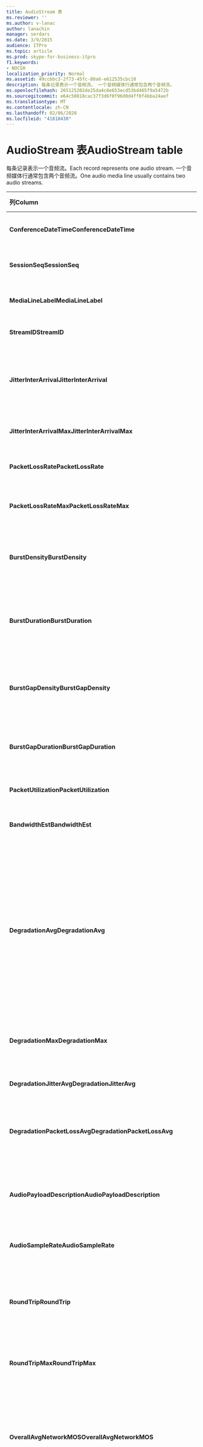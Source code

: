```yaml
---
title: AudioStream 表
ms.reviewer: ''
ms.author: v-lanac
author: lanachin
manager: serdars
ms.date: 3/9/2015
audience: ITPro
ms.topic: article
ms.prod: skype-for-business-itpro
f1.keywords:
- NOCSH
localization_priority: Normal
ms.assetid: 49ccbbc3-2f73-45fc-80a6-e612535cbc10
description: 每条记录表示一个音频流。 一个音频媒体行通常包含两个音频流。
ms.openlocfilehash: 265125202de25da4c6e653ecd53bd465f9a5472b
ms.sourcegitcommit: e64c50818cac37f3d6f0f96d0d4ff0f4bba24aef
ms.translationtype: MT
ms.contentlocale: zh-CN
ms.lasthandoff: 02/06/2020
ms.locfileid: "41810430"
---
```

# <a name="audiostream-table"></a><span data-ttu-id="bacbc-104">AudioStream 表</span><span class="sxs-lookup"><span data-stu-id="bacbc-104">AudioStream table</span></span>
 
<span data-ttu-id="bacbc-105">每条记录表示一个音频流。</span><span class="sxs-lookup"><span data-stu-id="bacbc-105">Each record represents one audio stream.</span></span> <span data-ttu-id="bacbc-106">一个音频媒体行通常包含两个音频流。</span><span class="sxs-lookup"><span data-stu-id="bacbc-106">One audio media line usually contains two audio streams.</span></span>
  
|<span data-ttu-id="bacbc-107">列</span><span class="sxs-lookup"><span data-stu-id="bacbc-107">Column</span></span>|<span data-ttu-id="bacbc-108">数据类型</span><span class="sxs-lookup"><span data-stu-id="bacbc-108">Data Type</span></span>|<span data-ttu-id="bacbc-109">键/索引</span><span class="sxs-lookup"><span data-stu-id="bacbc-109">Key/Index</span></span>|<span data-ttu-id="bacbc-110">详细信息</span><span class="sxs-lookup"><span data-stu-id="bacbc-110">Details</span></span>|
|:-----|:-----|:-----|:-----|
|<span data-ttu-id="bacbc-111">**ConferenceDateTime**</span><span class="sxs-lookup"><span data-stu-id="bacbc-111">**ConferenceDateTime**</span></span> <br/> |<span data-ttu-id="bacbc-112">datetime</span><span class="sxs-lookup"><span data-stu-id="bacbc-112">datetime</span></span>  <br/> |<span data-ttu-id="bacbc-113">Primary</span><span class="sxs-lookup"><span data-stu-id="bacbc-113">Primary</span></span>  <br/> |<span data-ttu-id="bacbc-114">从[MediaLine 表](medialine-0.md)中引用。</span><span class="sxs-lookup"><span data-stu-id="bacbc-114">Referenced from the [MediaLine table](medialine-0.md).</span></span>  <br/> |
|<span data-ttu-id="bacbc-115">**SessionSeq**</span><span class="sxs-lookup"><span data-stu-id="bacbc-115">**SessionSeq**</span></span> <br/> |<span data-ttu-id="bacbc-116">int</span><span class="sxs-lookup"><span data-stu-id="bacbc-116">int</span></span>  <br/> |<span data-ttu-id="bacbc-117">Primary</span><span class="sxs-lookup"><span data-stu-id="bacbc-117">Primary</span></span>  <br/> |<span data-ttu-id="bacbc-118">从[MediaLine 表](medialine-0.md)中引用。</span><span class="sxs-lookup"><span data-stu-id="bacbc-118">Referenced from the [MediaLine table](medialine-0.md).</span></span>  <br/> |
|<span data-ttu-id="bacbc-119">**MediaLineLabel**</span><span class="sxs-lookup"><span data-stu-id="bacbc-119">**MediaLineLabel**</span></span> <br/> |<span data-ttu-id="bacbc-120">tinyint</span><span class="sxs-lookup"><span data-stu-id="bacbc-120">tinyint</span></span>  <br/> |<span data-ttu-id="bacbc-121">Primary</span><span class="sxs-lookup"><span data-stu-id="bacbc-121">Primary</span></span>  <br/> |<span data-ttu-id="bacbc-122">从[MediaLine 表](medialine-0.md)中引用。</span><span class="sxs-lookup"><span data-stu-id="bacbc-122">Referenced from the [MediaLine table](medialine-0.md).</span></span>  <br/> |
|<span data-ttu-id="bacbc-123">**StreamID**</span><span class="sxs-lookup"><span data-stu-id="bacbc-123">**StreamID**</span></span> <br/> |<span data-ttu-id="bacbc-124">int</span><span class="sxs-lookup"><span data-stu-id="bacbc-124">int</span></span>  <br/> |<span data-ttu-id="bacbc-125">Primary</span><span class="sxs-lookup"><span data-stu-id="bacbc-125">Primary</span></span>  <br/> |<span data-ttu-id="bacbc-126">媒体行内的唯一 ID。</span><span class="sxs-lookup"><span data-stu-id="bacbc-126">Unique ID within a media line.</span></span>  <br/> |
|<span data-ttu-id="bacbc-127">**JitterInterArrival**</span><span class="sxs-lookup"><span data-stu-id="bacbc-127">**JitterInterArrival**</span></span> <br/> |<span data-ttu-id="bacbc-128">int</span><span class="sxs-lookup"><span data-stu-id="bacbc-128">int</span></span>  <br/> | <br/> |<span data-ttu-id="bacbc-129">实时控制协议（RTCP）统计信息的平均网络抖动。</span><span class="sxs-lookup"><span data-stu-id="bacbc-129">Average network jitter from Real Time Control Protocol (RTCP) statistics.</span></span>  <br/> |
|<span data-ttu-id="bacbc-130">**JitterInterArrivalMax**</span><span class="sxs-lookup"><span data-stu-id="bacbc-130">**JitterInterArrivalMax**</span></span> <br/> |<span data-ttu-id="bacbc-131">int</span><span class="sxs-lookup"><span data-stu-id="bacbc-131">int</span></span>  <br/> | <br/> |<span data-ttu-id="bacbc-132">通话期间网络抖动的最大值。</span><span class="sxs-lookup"><span data-stu-id="bacbc-132">Maximum network jitter during the call.</span></span>  <br/> |
|<span data-ttu-id="bacbc-133">**PacketLossRate**</span><span class="sxs-lookup"><span data-stu-id="bacbc-133">**PacketLossRate**</span></span> <br/> |<span data-ttu-id="bacbc-134">十进制（5，4）</span><span class="sxs-lookup"><span data-stu-id="bacbc-134">decimal(5,4)</span></span>  <br/> | <br/> |<span data-ttu-id="bacbc-135">通话期间平均数据包丢失速率。</span><span class="sxs-lookup"><span data-stu-id="bacbc-135">Average packet loss rate during the call.</span></span>  <br/> |
|<span data-ttu-id="bacbc-136">**PacketLossRateMax**</span><span class="sxs-lookup"><span data-stu-id="bacbc-136">**PacketLossRateMax**</span></span> <br/> |<span data-ttu-id="bacbc-137">十进制（5，4）</span><span class="sxs-lookup"><span data-stu-id="bacbc-137">decimal(5,4)</span></span>  <br/> | <br/> |<span data-ttu-id="bacbc-138">通话过程中观察到的最大数据包丢失。</span><span class="sxs-lookup"><span data-stu-id="bacbc-138">Maximum packet loss observed during the call.</span></span>  <br/> |
|<span data-ttu-id="bacbc-139">**BurstDensity**</span><span class="sxs-lookup"><span data-stu-id="bacbc-139">**BurstDensity**</span></span> <br/> |<span data-ttu-id="bacbc-140">十进制（9，4）</span><span class="sxs-lookup"><span data-stu-id="bacbc-140">decimal(9,4)</span></span>  <br/> | <br/> |<span data-ttu-id="bacbc-141">通话期间出现猝发损失期间的数据包丢失的平均密度。</span><span class="sxs-lookup"><span data-stu-id="bacbc-141">Average density of packet Loss during bursts of losses during the call.</span></span>  <br/> |
|<span data-ttu-id="bacbc-142">**BurstDuration**</span><span class="sxs-lookup"><span data-stu-id="bacbc-142">**BurstDuration**</span></span> <br/> |<span data-ttu-id="bacbc-143">int</span><span class="sxs-lookup"><span data-stu-id="bacbc-143">int</span></span>  <br/> | <br/> |<span data-ttu-id="bacbc-144">通话期间出现猝发损失期间的数据包丢失的平均持续时间。</span><span class="sxs-lookup"><span data-stu-id="bacbc-144">Average duration of packet loss during bursts of losses during the call.</span></span>  <br/> |
|<span data-ttu-id="bacbc-145">**BurstGapDensity**</span><span class="sxs-lookup"><span data-stu-id="bacbc-145">**BurstGapDensity**</span></span> <br/> |<span data-ttu-id="bacbc-146">十进制（9，4）</span><span class="sxs-lookup"><span data-stu-id="bacbc-146">decimal(9,4)</span></span>  <br/> | <br/> |<span data-ttu-id="bacbc-147">出现猝发数据包丢失之间的平均数据包损失的平均密度。</span><span class="sxs-lookup"><span data-stu-id="bacbc-147">Average density of packet loss during gaps between bursts of packet loss.</span></span>  <br/> |
|<span data-ttu-id="bacbc-148">**BurstGapDuration**</span><span class="sxs-lookup"><span data-stu-id="bacbc-148">**BurstGapDuration**</span></span> <br/> |<span data-ttu-id="bacbc-149">int</span><span class="sxs-lookup"><span data-stu-id="bacbc-149">int</span></span>  <br/> | <br/> |<span data-ttu-id="bacbc-150">爆发数据包损失之间的平均持续时间。</span><span class="sxs-lookup"><span data-stu-id="bacbc-150">Average duration of gaps between bursts of packet loss.</span></span>  <br/> |
|<span data-ttu-id="bacbc-151">**PacketUtilization**</span><span class="sxs-lookup"><span data-stu-id="bacbc-151">**PacketUtilization**</span></span> <br/> |<span data-ttu-id="bacbc-152">整形</span><span class="sxs-lookup"><span data-stu-id="bacbc-152">Int</span></span>  <br/> | <br/> |<span data-ttu-id="bacbc-153">音频流的数据包计数。</span><span class="sxs-lookup"><span data-stu-id="bacbc-153">Packet count for the audio stream.</span></span>  <br/> |
|<span data-ttu-id="bacbc-154">**BandwidthEst**</span><span class="sxs-lookup"><span data-stu-id="bacbc-154">**BandwidthEst**</span></span> <br/> |<span data-ttu-id="bacbc-155">整形</span><span class="sxs-lookup"><span data-stu-id="bacbc-155">Int</span></span>  <br/> | <br/> |<span data-ttu-id="bacbc-156">音频流的带宽估计。</span><span class="sxs-lookup"><span data-stu-id="bacbc-156">Bandwidth estimates for the audio stream.</span></span>  <br/> |
|<span data-ttu-id="bacbc-157">**DegradationAvg**</span><span class="sxs-lookup"><span data-stu-id="bacbc-157">**DegradationAvg**</span></span> <br/> |<span data-ttu-id="bacbc-158">十进制（3，2）</span><span class="sxs-lookup"><span data-stu-id="bacbc-158">decimal(3,2)</span></span>  <br/> | <br/> |<span data-ttu-id="bacbc-159">整个通话的网络 MOS 降级。</span><span class="sxs-lookup"><span data-stu-id="bacbc-159">Network MOS Degradation for the whole call.</span></span> <span data-ttu-id="bacbc-160">范围为0.0 到5.0。</span><span class="sxs-lookup"><span data-stu-id="bacbc-160">Range is 0.0 to 5.0.</span></span> <span data-ttu-id="bacbc-161">此指标显示由于抖动和数据包丢失，网络 MOS 的减少量。</span><span class="sxs-lookup"><span data-stu-id="bacbc-161">This metric shows the amount the Network MOS was reduced because of jitter and packet loss.</span></span> <span data-ttu-id="bacbc-162">对于可接受的质量，它应小于0.5。</span><span class="sxs-lookup"><span data-stu-id="bacbc-162">For acceptable quality it should less than 0.5.</span></span>  <br/> |
|<span data-ttu-id="bacbc-163">**DegradationMax**</span><span class="sxs-lookup"><span data-stu-id="bacbc-163">**DegradationMax**</span></span> <br/> |<span data-ttu-id="bacbc-164">十进制（3，2）</span><span class="sxs-lookup"><span data-stu-id="bacbc-164">decimal(3,2)</span></span>  <br/> | <br/> |<span data-ttu-id="bacbc-165">通话期间最大网络 MOS 性能下降。</span><span class="sxs-lookup"><span data-stu-id="bacbc-165">Maximum Network MOS degradation during the call.</span></span>  <br/> |
|<span data-ttu-id="bacbc-166">**DegradationJitterAvg**</span><span class="sxs-lookup"><span data-stu-id="bacbc-166">**DegradationJitterAvg**</span></span> <br/> |<span data-ttu-id="bacbc-167">十进制（3，2）</span><span class="sxs-lookup"><span data-stu-id="bacbc-167">decimal(3,2)</span></span>  <br/> | <br/> |<span data-ttu-id="bacbc-168">由抖动导致的网络 MOS 性能下降。</span><span class="sxs-lookup"><span data-stu-id="bacbc-168">Network MOS degradation caused by jitter.</span></span>  <br/> |
|<span data-ttu-id="bacbc-169">**DegradationPacketLossAvg**</span><span class="sxs-lookup"><span data-stu-id="bacbc-169">**DegradationPacketLossAvg**</span></span> <br/> |<span data-ttu-id="bacbc-170">十进制（3，2）</span><span class="sxs-lookup"><span data-stu-id="bacbc-170">decimal(3,2)</span></span>  <br/> | <br/> |<span data-ttu-id="bacbc-171">由于数据包丢失导致网络 MOS 性能下降。</span><span class="sxs-lookup"><span data-stu-id="bacbc-171">Network MOS degradation caused by packet loss.</span></span>  <br/> |
|<span data-ttu-id="bacbc-172">**AudioPayloadDescription**</span><span class="sxs-lookup"><span data-stu-id="bacbc-172">**AudioPayloadDescription**</span></span> <br/> |<span data-ttu-id="bacbc-173">int</span><span class="sxs-lookup"><span data-stu-id="bacbc-173">int</span></span>  <br/> |<span data-ttu-id="bacbc-174">外表</span><span class="sxs-lookup"><span data-stu-id="bacbc-174">Foreign</span></span>  <br/> |<span data-ttu-id="bacbc-175">用于呼叫的音频编解码器，从 PayloadDescription 表中引用。</span><span class="sxs-lookup"><span data-stu-id="bacbc-175">The audio Codec used for the call, referenced from PayloadDescription Table.</span></span>  <br/> |
|<span data-ttu-id="bacbc-176">**AudioSampleRate**</span><span class="sxs-lookup"><span data-stu-id="bacbc-176">**AudioSampleRate**</span></span> <br/> |<span data-ttu-id="bacbc-177">int</span><span class="sxs-lookup"><span data-stu-id="bacbc-177">int</span></span>  <br/> | <br/> |<span data-ttu-id="bacbc-178">音频流的采样率。</span><span class="sxs-lookup"><span data-stu-id="bacbc-178">Sampling rate for the audio stream.</span></span>  <br/> |
|<span data-ttu-id="bacbc-179">**RoundTrip**</span><span class="sxs-lookup"><span data-stu-id="bacbc-179">**RoundTrip**</span></span> <br/> |<span data-ttu-id="bacbc-180">int</span><span class="sxs-lookup"><span data-stu-id="bacbc-180">int</span></span>  <br/> | <br/> |<span data-ttu-id="bacbc-181">从 RTCP 统计数据往返的时间。</span><span class="sxs-lookup"><span data-stu-id="bacbc-181">Round trip time from RTCP statistics.</span></span> <span data-ttu-id="bacbc-182">为获得可接受的质量，这应该小于100ms。</span><span class="sxs-lookup"><span data-stu-id="bacbc-182">For acceptable quality this should be less than 100ms.</span></span>  <br/> |
|<span data-ttu-id="bacbc-183">**RoundTripMax**</span><span class="sxs-lookup"><span data-stu-id="bacbc-183">**RoundTripMax**</span></span> <br/> |<span data-ttu-id="bacbc-184">int</span><span class="sxs-lookup"><span data-stu-id="bacbc-184">int</span></span>  <br/> | <br/> |<span data-ttu-id="bacbc-185">音频流的最大往返行程时间。</span><span class="sxs-lookup"><span data-stu-id="bacbc-185">Maximum round trip time for the audio stream.</span></span>  <br/> |
|<span data-ttu-id="bacbc-186">**OverallAvgNetworkMOS**</span><span class="sxs-lookup"><span data-stu-id="bacbc-186">**OverallAvgNetworkMOS**</span></span> <br/> |<span data-ttu-id="bacbc-187">十进制（3，2）</span><span class="sxs-lookup"><span data-stu-id="bacbc-187">decimal(3,2)</span></span>  <br/> | <br/> |<span data-ttu-id="bacbc-188">通话的平均宽带网络 MOS。</span><span class="sxs-lookup"><span data-stu-id="bacbc-188">Average wideband Network MOS for the call.</span></span> <span data-ttu-id="bacbc-189">此指标取决于所使用的数据包丢失、抖动和编解码器。</span><span class="sxs-lookup"><span data-stu-id="bacbc-189">This metric depends on the packet loss, jitter, and codec used.</span></span> <span data-ttu-id="bacbc-190">范围为 [1.0 到 5.0]。</span><span class="sxs-lookup"><span data-stu-id="bacbc-190">Range is [1.0 to 5.0].</span></span>  <br/> |
|<span data-ttu-id="bacbc-191">**OverallMinNetworkMOS**</span><span class="sxs-lookup"><span data-stu-id="bacbc-191">**OverallMinNetworkMOS**</span></span> <br/> |<span data-ttu-id="bacbc-192">十进制（3，2）</span><span class="sxs-lookup"><span data-stu-id="bacbc-192">decimal(3,2)</span></span>  <br/> | <br/> |<span data-ttu-id="bacbc-193">通话的最低宽带网络 MOS。</span><span class="sxs-lookup"><span data-stu-id="bacbc-193">The minimum wideband Network MOS for the call.</span></span>  <br/> |
|<span data-ttu-id="bacbc-194">**SendListenMOS**</span><span class="sxs-lookup"><span data-stu-id="bacbc-194">**SendListenMOS**</span></span> <br/> |<span data-ttu-id="bacbc-195">十进制（3，2）</span><span class="sxs-lookup"><span data-stu-id="bacbc-195">decimal(3,2)</span></span>  <br/> | <br/> |<span data-ttu-id="bacbc-196">平均预测宽带的 MOS 分数，包括语音级别、噪声级别和捕获设备特征。</span><span class="sxs-lookup"><span data-stu-id="bacbc-196">The average predicted wideband Listening MOS score for audio sent, including speech level, noise level and capture device characteristics.</span></span>  <br/> |
|<span data-ttu-id="bacbc-197">**SendListenMOSMin**</span><span class="sxs-lookup"><span data-stu-id="bacbc-197">**SendListenMOSMin**</span></span> <br/> |<span data-ttu-id="bacbc-198">十进制（3，2）</span><span class="sxs-lookup"><span data-stu-id="bacbc-198">decimal(3,2)</span></span>  <br/> | <br/> |<span data-ttu-id="bacbc-199">通话的最低 SendListenMOS。</span><span class="sxs-lookup"><span data-stu-id="bacbc-199">The minimum SendListenMOS for the call.</span></span>  <br/> |
|<span data-ttu-id="bacbc-200">**RecvListenMOS**</span><span class="sxs-lookup"><span data-stu-id="bacbc-200">**RecvListenMOS**</span></span> <br/> |<span data-ttu-id="bacbc-201">十进制（3，2）</span><span class="sxs-lookup"><span data-stu-id="bacbc-201">decimal(3,2)</span></span>  <br/> | <br/> |<span data-ttu-id="bacbc-202">平均预测宽带从网络接收的音频的 MOS 分数，包括语音级别、噪音级别、编解码器、网络条件和捕获设备特征。</span><span class="sxs-lookup"><span data-stu-id="bacbc-202">The average predicted wideband Listening MOS score for audio received from the network including speech level, noise level, codec, network conditions and capture device characteristics.</span></span>  <br/> |
|<span data-ttu-id="bacbc-203">**RecvListenMOSMin**</span><span class="sxs-lookup"><span data-stu-id="bacbc-203">**RecvListenMOSMin**</span></span> <br/> |<span data-ttu-id="bacbc-204">十进制（3，2）</span><span class="sxs-lookup"><span data-stu-id="bacbc-204">decimal(3,2)</span></span>  <br/> | <br/> |<span data-ttu-id="bacbc-205">通话的最低 RecvListenMOS。</span><span class="sxs-lookup"><span data-stu-id="bacbc-205">The minimum RecvListenMOS for the call.</span></span>  <br/> |
|<span data-ttu-id="bacbc-206">**AudioFECUsed**</span><span class="sxs-lookup"><span data-stu-id="bacbc-206">**AudioFECUsed**</span></span> <br/> |<span data-ttu-id="bacbc-207">bit</span><span class="sxs-lookup"><span data-stu-id="bacbc-207">bit</span></span>  <br/> ||<span data-ttu-id="bacbc-208">指示是否已将音频 FEC 用于呼叫的标志。</span><span class="sxs-lookup"><span data-stu-id="bacbc-208">Flag indicating if audio FEC was used for the call.</span></span>  <br/> |
|<span data-ttu-id="bacbc-209">**RatioConcealedSamplesAvg**</span><span class="sxs-lookup"><span data-stu-id="bacbc-209">**RatioConcealedSamplesAvg**</span></span> <br/> |<span data-ttu-id="bacbc-210">十进制（5，2）</span><span class="sxs-lookup"><span data-stu-id="bacbc-210">decimal(5,2)</span></span>  <br/> ||<span data-ttu-id="bacbc-211">通过音频康复为典型示例生成的隐藏样本的平均比率。</span><span class="sxs-lookup"><span data-stu-id="bacbc-211">Average ratio of concealed samples generated by audio healing to typical samples.</span></span>  <br/> |
|<span data-ttu-id="bacbc-212">**RatioStretchedSamplesAvg**</span><span class="sxs-lookup"><span data-stu-id="bacbc-212">**RatioStretchedSamplesAvg**</span></span> <br/> |<span data-ttu-id="bacbc-213">十进制（5，2）</span><span class="sxs-lookup"><span data-stu-id="bacbc-213">decimal(5,2)</span></span>  <br/> ||<span data-ttu-id="bacbc-214">通过音频康复为典型示例生成的拉伸样本的平均比率。</span><span class="sxs-lookup"><span data-stu-id="bacbc-214">Average ratio of stretched samples generated by audio healing to typical samples.</span></span>  <br/> |
|<span data-ttu-id="bacbc-215">**RatioCompressedSamplesAvg**</span><span class="sxs-lookup"><span data-stu-id="bacbc-215">**RatioCompressedSamplesAvg**</span></span> <br/> |<span data-ttu-id="bacbc-216">十进制（5，2）</span><span class="sxs-lookup"><span data-stu-id="bacbc-216">decimal(5,2)</span></span>  <br/> ||<span data-ttu-id="bacbc-217">从音频修复到典型示例生成的压缩样本的平均比率。</span><span class="sxs-lookup"><span data-stu-id="bacbc-217">Average ratio of compressed samples generated by audio healing to typical samples.</span></span>  <br/> |
|<span data-ttu-id="bacbc-218">**封**</span><span class="sxs-lookup"><span data-stu-id="bacbc-218">**Inbound**</span></span> <br/> |<span data-ttu-id="bacbc-219">bit</span><span class="sxs-lookup"><span data-stu-id="bacbc-219">bit</span></span>  <br/> | <br/> |<span data-ttu-id="bacbc-220">接收接收方的数据流数据。</span><span class="sxs-lookup"><span data-stu-id="bacbc-220">Stream data on receiver side is received.</span></span>  <br/> |
|<span data-ttu-id="bacbc-221">**出站**</span><span class="sxs-lookup"><span data-stu-id="bacbc-221">**Outbound**</span></span> <br/> |<span data-ttu-id="bacbc-222">bit</span><span class="sxs-lookup"><span data-stu-id="bacbc-222">bit</span></span>  <br/> | <br/> |<span data-ttu-id="bacbc-223">接收发件人端的数据流数据。</span><span class="sxs-lookup"><span data-stu-id="bacbc-223">Stream data on sender side is received.</span></span>  <br/> |
|<span data-ttu-id="bacbc-224">**SenderIsCallerPAI**</span><span class="sxs-lookup"><span data-stu-id="bacbc-224">**SenderIsCallerPAI**</span></span> <br/> |<span data-ttu-id="bacbc-225">bit</span><span class="sxs-lookup"><span data-stu-id="bacbc-225">bit</span></span>  <br/> | <br/> |<span data-ttu-id="bacbc-226">1表示流方向从调用方到被调用方。</span><span class="sxs-lookup"><span data-stu-id="bacbc-226">1 means the stream direction is from the caller to the callee.</span></span>  <br/> <span data-ttu-id="bacbc-227">0表示流方向来自被调用方的调用方。</span><span class="sxs-lookup"><span data-stu-id="bacbc-227">0 means the stream direction is from the callee to the caller.</span></span>  <br/> |
|<span data-ttu-id="bacbc-228">**JitterInterArrivalSD**</span><span class="sxs-lookup"><span data-stu-id="bacbc-228">**JitterInterArrivalSD**</span></span> <br/> |<span data-ttu-id="bacbc-229">float</span><span class="sxs-lookup"><span data-stu-id="bacbc-229">float</span></span>  <br/> ||<span data-ttu-id="bacbc-230">抖动到达时间的标准偏差。</span><span class="sxs-lookup"><span data-stu-id="bacbc-230">Standard deviation for jitter arrival times.</span></span>  <br/> <span data-ttu-id="bacbc-231">此列已在 Microsoft Lync Server 2013 中引入。</span><span class="sxs-lookup"><span data-stu-id="bacbc-231">This column was introduced in Microsoft Lync Server 2013.</span></span>  <br/> |
|<span data-ttu-id="bacbc-232">**ConcealRatioMax**</span><span class="sxs-lookup"><span data-stu-id="bacbc-232">**ConcealRatioMax**</span></span> <br/> |<span data-ttu-id="bacbc-233">float</span><span class="sxs-lookup"><span data-stu-id="bacbc-233">float</span></span>  <br/> ||<span data-ttu-id="bacbc-234">由 healer 隐藏的数据包的最大比率。</span><span class="sxs-lookup"><span data-stu-id="bacbc-234">Maximum ratio of packets concealed by the healer.</span></span>  <br/> <span data-ttu-id="bacbc-235">此列已在 Microsoft Lync Server 2013 中引入。</span><span class="sxs-lookup"><span data-stu-id="bacbc-235">This column was introduced in Microsoft Lync Server 2013.</span></span>  <br/> |
|<span data-ttu-id="bacbc-236">**ConcealRatioSD**</span><span class="sxs-lookup"><span data-stu-id="bacbc-236">**ConcealRatioSD**</span></span> <br/> |<span data-ttu-id="bacbc-237">float</span><span class="sxs-lookup"><span data-stu-id="bacbc-237">float</span></span>  <br/> ||<span data-ttu-id="bacbc-238">由 healer 隐藏的数据包比率的标准偏差。</span><span class="sxs-lookup"><span data-stu-id="bacbc-238">Standard deviation for the ratio of packets concealed by the healer.</span></span>  <br/> <span data-ttu-id="bacbc-239">此列已在 Microsoft Lync Server 2013 中引入。</span><span class="sxs-lookup"><span data-stu-id="bacbc-239">This column was introduced in Microsoft Lync Server 2013.</span></span>  <br/> |
|<span data-ttu-id="bacbc-240">**HealerPacketDropRatio**</span><span class="sxs-lookup"><span data-stu-id="bacbc-240">**HealerPacketDropRatio**</span></span> <br/> |<span data-ttu-id="bacbc-241">float</span><span class="sxs-lookup"><span data-stu-id="bacbc-241">float</span></span>  <br/> ||<span data-ttu-id="bacbc-242">Healer 丢弃的数据包与接收的总数据包数之比。</span><span class="sxs-lookup"><span data-stu-id="bacbc-242">Ratio of packets dropped by the healer compared to the total number of packets received.</span></span>  <br/> <span data-ttu-id="bacbc-243">此列已在 Microsoft Lync Server 2013 中引入。</span><span class="sxs-lookup"><span data-stu-id="bacbc-243">This column was introduced in Microsoft Lync Server 2013.</span></span>  <br/> |
|<span data-ttu-id="bacbc-244">**HealerFECPacketUsedRatio**</span><span class="sxs-lookup"><span data-stu-id="bacbc-244">**HealerFECPacketUsedRatio**</span></span> <br/> |<span data-ttu-id="bacbc-245">float</span><span class="sxs-lookup"><span data-stu-id="bacbc-245">float</span></span>  <br/> ||<span data-ttu-id="bacbc-246">与接收的总数据包数相比已使用的转发纠错数据包的比率。</span><span class="sxs-lookup"><span data-stu-id="bacbc-246">Ratio of used forward error correction packets compared to the total number of packets received.</span></span>  <br/> <span data-ttu-id="bacbc-247">此列已在 Microsoft Lync Server 2013 中引入。</span><span class="sxs-lookup"><span data-stu-id="bacbc-247">This column was introduced in Microsoft Lync Server 2013.</span></span>  <br/> |
|<span data-ttu-id="bacbc-248">**MaxCompressedSamples**</span><span class="sxs-lookup"><span data-stu-id="bacbc-248">**MaxCompressedSamples**</span></span> <br/> |<span data-ttu-id="bacbc-249">float</span><span class="sxs-lookup"><span data-stu-id="bacbc-249">float</span></span>  <br/> ||<span data-ttu-id="bacbc-250">由 healer 压缩的音频数据包的最大数量。</span><span class="sxs-lookup"><span data-stu-id="bacbc-250">Maximum number of audio packets that were compressed by the healer.</span></span>  <br/> <span data-ttu-id="bacbc-251">此列已在 Microsoft Lync Server 2013 中引入。</span><span class="sxs-lookup"><span data-stu-id="bacbc-251">This column was introduced in Microsoft Lync Server 2013.</span></span>  <br/> |
|<span data-ttu-id="bacbc-252">**LossCongestionPercent**</span><span class="sxs-lookup"><span data-stu-id="bacbc-252">**LossCongestionPercent**</span></span> <br/> |<span data-ttu-id="bacbc-253">float</span><span class="sxs-lookup"><span data-stu-id="bacbc-253">float</span></span>  <br/> ||<span data-ttu-id="bacbc-254">指示通话处于损失拥塞状态的时间百分比。</span><span class="sxs-lookup"><span data-stu-id="bacbc-254">Indicates the percentage of the time when the call was in a loss congestion state.</span></span>  <br/> <span data-ttu-id="bacbc-255">此列已在 Microsoft Lync Server 2013 中引入。</span><span class="sxs-lookup"><span data-stu-id="bacbc-255">This column was introduced in Microsoft Lync Server 2013.</span></span>  <br/> |
|<span data-ttu-id="bacbc-256">**DelayCongestionPercent**</span><span class="sxs-lookup"><span data-stu-id="bacbc-256">**DelayCongestionPercent**</span></span> <br/> |<span data-ttu-id="bacbc-257">float</span><span class="sxs-lookup"><span data-stu-id="bacbc-257">float</span></span>  <br/> ||<span data-ttu-id="bacbc-258">指示由于网络数据包的延迟到达而导致的阻塞的调用百分比。</span><span class="sxs-lookup"><span data-stu-id="bacbc-258">Indicates the percentage of the call during which congestion was caused by the delayed arrival of network packets.</span></span>  <br/> <span data-ttu-id="bacbc-259">此列已在 Microsoft Lync Server 2013 中引入。</span><span class="sxs-lookup"><span data-stu-id="bacbc-259">This column was introduced in Microsoft Lync Server 2013.</span></span>  <br/> |
|<span data-ttu-id="bacbc-260">**ContentionDetectedPercent**</span><span class="sxs-lookup"><span data-stu-id="bacbc-260">**ContentionDetectedPercent**</span></span> <br/> |<span data-ttu-id="bacbc-261">float</span><span class="sxs-lookup"><span data-stu-id="bacbc-261">float</span></span>  <br/> ||<span data-ttu-id="bacbc-262">表示呼叫竞争网络资源的时间百分比。</span><span class="sxs-lookup"><span data-stu-id="bacbc-262">Indicates the percentage of the time when the call was competing for network resources.</span></span>  <br/> <span data-ttu-id="bacbc-263">此列已在 Microsoft Lync Server 2013 中引入。</span><span class="sxs-lookup"><span data-stu-id="bacbc-263">This column was introduced in Microsoft Lync Server 2013.</span></span>  <br/> |
|<span data-ttu-id="bacbc-264">**BandwidthEstMin**</span><span class="sxs-lookup"><span data-stu-id="bacbc-264">**BandwidthEstMin**</span></span> <br/> |<span data-ttu-id="bacbc-265">int</span><span class="sxs-lookup"><span data-stu-id="bacbc-265">int</span></span>  <br/> ||<span data-ttu-id="bacbc-266">在通话期间测量的最小带宽估计量。</span><span class="sxs-lookup"><span data-stu-id="bacbc-266">Minimum amount of bandwidth estimation measured during the call.</span></span>  <br/> <span data-ttu-id="bacbc-267">此列已在 Microsoft Lync Server 2013 中引入。</span><span class="sxs-lookup"><span data-stu-id="bacbc-267">This column was introduced in Microsoft Lync Server 2013.</span></span>  <br/> |
|<span data-ttu-id="bacbc-268">**BandwidthEstMax**</span><span class="sxs-lookup"><span data-stu-id="bacbc-268">**BandwidthEstMax**</span></span> <br/> |<span data-ttu-id="bacbc-269">int</span><span class="sxs-lookup"><span data-stu-id="bacbc-269">int</span></span>  <br/> ||<span data-ttu-id="bacbc-270">在通话期间测量的最大带宽估计量。</span><span class="sxs-lookup"><span data-stu-id="bacbc-270">Maximum amount of bandwidth estimation measured during the call.</span></span>  <br/> <span data-ttu-id="bacbc-271">此列已在 Microsoft Lync Server 2013 中引入。</span><span class="sxs-lookup"><span data-stu-id="bacbc-271">This column was introduced in Microsoft Lync Server 2013.</span></span>  <br/> |
|<span data-ttu-id="bacbc-272">**BandwidthEstStdDev**</span><span class="sxs-lookup"><span data-stu-id="bacbc-272">**BandwidthEstStdDev**</span></span> <br/> |<span data-ttu-id="bacbc-273">int</span><span class="sxs-lookup"><span data-stu-id="bacbc-273">int</span></span>  <br/> ||<span data-ttu-id="bacbc-274">在通话过程中测量的带宽估计的标准偏差。</span><span class="sxs-lookup"><span data-stu-id="bacbc-274">Standard deviation of the bandwidth estimation measured during the call.</span></span>  <br/> <span data-ttu-id="bacbc-275">此列已在 Microsoft Lync Server 2013 中引入。</span><span class="sxs-lookup"><span data-stu-id="bacbc-275">This column was introduced in Microsoft Lync Server 2013.</span></span>  <br/> |
|<span data-ttu-id="bacbc-276">**BandwidthEstAvge**</span><span class="sxs-lookup"><span data-stu-id="bacbc-276">**BandwidthEstAvge**</span></span> <br/> |<span data-ttu-id="bacbc-277">int</span><span class="sxs-lookup"><span data-stu-id="bacbc-277">int</span></span>  <br/> ||<span data-ttu-id="bacbc-278">通话期间测量的平均估计带宽量。</span><span class="sxs-lookup"><span data-stu-id="bacbc-278">Average amount of bandwidth estimation measured during the call.</span></span>  <br/> <span data-ttu-id="bacbc-279">此列已在 Microsoft Lync Server 2013 中引入。</span><span class="sxs-lookup"><span data-stu-id="bacbc-279">This column was introduced in Microsoft Lync Server 2013.</span></span>  <br/> |
|<span data-ttu-id="bacbc-280">**RelativeOneWayTotal**</span><span class="sxs-lookup"><span data-stu-id="bacbc-280">**RelativeOneWayTotal**</span></span> <br/> |<span data-ttu-id="bacbc-281">float</span><span class="sxs-lookup"><span data-stu-id="bacbc-281">float</span></span>  <br/> ||<span data-ttu-id="bacbc-282">单向延迟的总金额。</span><span class="sxs-lookup"><span data-stu-id="bacbc-282">Total amount of one-way latency.</span></span> <span data-ttu-id="bacbc-283">相对单向延迟测量客户端与服务器之间的延迟。</span><span class="sxs-lookup"><span data-stu-id="bacbc-283">Relative one-way latency measures the delay between the client and the server.</span></span>  <br/> <span data-ttu-id="bacbc-284">此列已在 Microsoft Lync Server 2013 中引入。</span><span class="sxs-lookup"><span data-stu-id="bacbc-284">This column was introduced in Microsoft Lync Server 2013.</span></span>  <br/> |
|<span data-ttu-id="bacbc-285">**RelativeOneWayAverage**</span><span class="sxs-lookup"><span data-stu-id="bacbc-285">**RelativeOneWayAverage**</span></span> <br/> |<span data-ttu-id="bacbc-286">float</span><span class="sxs-lookup"><span data-stu-id="bacbc-286">float</span></span>  <br/> ||<span data-ttu-id="bacbc-287">单向延迟的平均量。</span><span class="sxs-lookup"><span data-stu-id="bacbc-287">Average amount of one-way latency.</span></span> <span data-ttu-id="bacbc-288">相对单向延迟测量客户端与服务器之间的延迟。</span><span class="sxs-lookup"><span data-stu-id="bacbc-288">Relative one-way latency measures the delay between the client and the server.</span></span>  <br/> <span data-ttu-id="bacbc-289">此列已在 Microsoft Lync Server 2013 中引入。</span><span class="sxs-lookup"><span data-stu-id="bacbc-289">This column was introduced in Microsoft Lync Server 2013.</span></span>  <br/> |
|<span data-ttu-id="bacbc-290">**RelativeOneWayMax**</span><span class="sxs-lookup"><span data-stu-id="bacbc-290">**RelativeOneWayMax**</span></span> <br/> |<span data-ttu-id="bacbc-291">float</span><span class="sxs-lookup"><span data-stu-id="bacbc-291">float</span></span>  <br/> ||<span data-ttu-id="bacbc-292">单向延迟的最大值。</span><span class="sxs-lookup"><span data-stu-id="bacbc-292">Maximum amount of one-way latency.</span></span> <span data-ttu-id="bacbc-293">相对单向延迟测量客户端与服务器之间的延迟。</span><span class="sxs-lookup"><span data-stu-id="bacbc-293">Relative one-way latency measures the delay between the client and the server.</span></span>  <br/> <span data-ttu-id="bacbc-294">此列已在 Microsoft Lync Server 2013 中引入。</span><span class="sxs-lookup"><span data-stu-id="bacbc-294">This column was introduced in Microsoft Lync Server 2013.</span></span>  <br/> |
|<span data-ttu-id="bacbc-295">**RelativeOneWayBurstOccurrences**</span><span class="sxs-lookup"><span data-stu-id="bacbc-295">**RelativeOneWayBurstOccurrences**</span></span> <br/> |<span data-ttu-id="bacbc-296">int</span><span class="sxs-lookup"><span data-stu-id="bacbc-296">int</span></span>  <br/> ||<span data-ttu-id="bacbc-297">总单向爆发次数。</span><span class="sxs-lookup"><span data-stu-id="bacbc-297">Total one-way burst occurrences.</span></span> <span data-ttu-id="bacbc-298">"Bursty" 传输是一种传输方式，其中的数据流与稳定流相反，数据流处于不可预知的突发流量。</span><span class="sxs-lookup"><span data-stu-id="bacbc-298">A "bursty" transmission is a transmission where data flows in unpredictable bursts as opposed to a steady stream.</span></span> <span data-ttu-id="bacbc-299">此指标测量客户端与服务器之间的数据流。</span><span class="sxs-lookup"><span data-stu-id="bacbc-299">This metric measures data flow between the client and the server.</span></span>  <br/> <span data-ttu-id="bacbc-300">此列已在 Microsoft Lync Server 2013 中引入。</span><span class="sxs-lookup"><span data-stu-id="bacbc-300">This column was introduced in Microsoft Lync Server 2013.</span></span>  <br/> |
|<span data-ttu-id="bacbc-301">**RelativeOneWayBurstDensity**</span><span class="sxs-lookup"><span data-stu-id="bacbc-301">**RelativeOneWayBurstDensity**</span></span> <br/> |<span data-ttu-id="bacbc-302">float</span><span class="sxs-lookup"><span data-stu-id="bacbc-302">float</span></span>  <br/> ||<span data-ttu-id="bacbc-303">总单向脉冲密度。</span><span class="sxs-lookup"><span data-stu-id="bacbc-303">Total one-way burst density.</span></span> <span data-ttu-id="bacbc-304">"Bursty" 传输是一种传输方式，其中的数据流与稳定流相反，数据流处于不可预知的突发流量。</span><span class="sxs-lookup"><span data-stu-id="bacbc-304">A "bursty" transmission is a transmission where data flows in unpredictable bursts as opposed to a steady stream.</span></span> <span data-ttu-id="bacbc-305">此指标测量客户端与服务器之间的数据流。</span><span class="sxs-lookup"><span data-stu-id="bacbc-305">This metric measures data flow between the client and the server.</span></span>  <br/> <span data-ttu-id="bacbc-306">此列已在 Microsoft Lync Server 2013 中引入。</span><span class="sxs-lookup"><span data-stu-id="bacbc-306">This column was introduced in Microsoft Lync Server 2013.</span></span>  <br/> |
|<span data-ttu-id="bacbc-307">**RelativeOneWayBurstDuration**</span><span class="sxs-lookup"><span data-stu-id="bacbc-307">**RelativeOneWayBurstDuration**</span></span> <br/> |<span data-ttu-id="bacbc-308">float</span><span class="sxs-lookup"><span data-stu-id="bacbc-308">float</span></span>  <br/> ||<span data-ttu-id="bacbc-309">总的单向脉冲持续时间。</span><span class="sxs-lookup"><span data-stu-id="bacbc-309">Total one-way burst duration.</span></span> <span data-ttu-id="bacbc-310">"Bursty" 传输是一种传输方式，其中的数据流与稳定流相反，数据流处于不可预知的突发流量。</span><span class="sxs-lookup"><span data-stu-id="bacbc-310">A "bursty" transmission is a transmission where data flows in unpredictable bursts as opposed to a steady stream.</span></span> <span data-ttu-id="bacbc-311">此指标测量客户端与服务器之间的数据流。</span><span class="sxs-lookup"><span data-stu-id="bacbc-311">This metric measures data flow between the client and the server.</span></span>  <br/> <span data-ttu-id="bacbc-312">此列已在 Microsoft Lync Server 2013 中引入。</span><span class="sxs-lookup"><span data-stu-id="bacbc-312">This column was introduced in Microsoft Lync Server 2013.</span></span>  <br/> |
|<span data-ttu-id="bacbc-313">**RelativeOneWayGapOccurrences**</span><span class="sxs-lookup"><span data-stu-id="bacbc-313">**RelativeOneWayGapOccurrences**</span></span> <br/> |<span data-ttu-id="bacbc-314">int</span><span class="sxs-lookup"><span data-stu-id="bacbc-314">int</span></span>  <br/> ||<span data-ttu-id="bacbc-315">总的单向间隔发生次数。</span><span class="sxs-lookup"><span data-stu-id="bacbc-315">Total one-way gap occurrences.</span></span> <span data-ttu-id="bacbc-316">"Bursty" 传输是一种传输方式，其中的数据流与稳定流相反，其数据流可预料的猝发。间隙表示这些猝发之间的延迟。</span><span class="sxs-lookup"><span data-stu-id="bacbc-316">A "bursty" transmission is a transmission where data flows in unpredictable bursts as opposed to a steady stream; gaps indicate delays between these bursts.</span></span> <span data-ttu-id="bacbc-317">此指标测量客户端与服务器之间的数据流。</span><span class="sxs-lookup"><span data-stu-id="bacbc-317">This metric measures data flow between the client and the server.</span></span>  <br/> <span data-ttu-id="bacbc-318">此列已在 Microsoft Lync Server 2013 中引入。</span><span class="sxs-lookup"><span data-stu-id="bacbc-318">This column was introduced in Microsoft Lync Server 2013.</span></span>  <br/> |
|<span data-ttu-id="bacbc-319">**RelativeOneWayGapDensity**</span><span class="sxs-lookup"><span data-stu-id="bacbc-319">**RelativeOneWayGapDensity**</span></span> <br/> |<span data-ttu-id="bacbc-320">float</span><span class="sxs-lookup"><span data-stu-id="bacbc-320">float</span></span>  <br/> ||<span data-ttu-id="bacbc-321">总单向间距密度。</span><span class="sxs-lookup"><span data-stu-id="bacbc-321">Total one-way gap density.</span></span> <span data-ttu-id="bacbc-322">"Bursty" 传输是一种传输方式，其中的数据流与稳定流相反，其数据流可预料的猝发。间隙表示这些猝发之间的延迟。</span><span class="sxs-lookup"><span data-stu-id="bacbc-322">A "bursty" transmission is a transmission where data flows in unpredictable bursts as opposed to a steady stream; gaps indicate delays between these bursts.</span></span> <span data-ttu-id="bacbc-323">此指标测量客户端与服务器之间的数据流。</span><span class="sxs-lookup"><span data-stu-id="bacbc-323">This metric measures data flow between the client and the server.</span></span>  <br/> <span data-ttu-id="bacbc-324">此列已在 Microsoft Lync Server 2013 中引入。</span><span class="sxs-lookup"><span data-stu-id="bacbc-324">This column was introduced in Microsoft Lync Server 2013.</span></span>  <br/> |
|<span data-ttu-id="bacbc-325">**RelativeOneWayGapDuration**</span><span class="sxs-lookup"><span data-stu-id="bacbc-325">**RelativeOneWayGapDuration**</span></span> <br/> |<span data-ttu-id="bacbc-326">float</span><span class="sxs-lookup"><span data-stu-id="bacbc-326">float</span></span>  <br/> ||<span data-ttu-id="bacbc-327">总的单间隔持续时间。</span><span class="sxs-lookup"><span data-stu-id="bacbc-327">Total one-way gap duration.</span></span> <span data-ttu-id="bacbc-328">"Bursty" 传输是一种传输方式，其中的数据流与稳定流相反，其数据流可预料的猝发。间隙表示这些猝发之间的延迟。</span><span class="sxs-lookup"><span data-stu-id="bacbc-328">A "bursty" transmission is a transmission where data flows in unpredictable bursts as opposed to a steady stream; gaps indicate delays between these bursts.</span></span> <span data-ttu-id="bacbc-329">此指标测量客户端与服务器之间的数据流。</span><span class="sxs-lookup"><span data-stu-id="bacbc-329">This metric measures data flow between the client and the server.</span></span>  <br/> <span data-ttu-id="bacbc-330">此列已在 Microsoft Lync Server 2013 中引入。</span><span class="sxs-lookup"><span data-stu-id="bacbc-330">This column was introduced in Microsoft Lync Server 2013.</span></span>  <br/> |
|<span data-ttu-id="bacbc-331">**DecodeStereoPercent**</span><span class="sxs-lookup"><span data-stu-id="bacbc-331">**DecodeStereoPercent**</span></span> <br/> |<span data-ttu-id="bacbc-332">float</span><span class="sxs-lookup"><span data-stu-id="bacbc-332">float</span></span>  <br/> ||<span data-ttu-id="bacbc-333">解码为立体声的通话百分比。</span><span class="sxs-lookup"><span data-stu-id="bacbc-333">Percentage of the call decoded as stereo.</span></span>  <br/> <span data-ttu-id="bacbc-334">此列已在 Microsoft Lync Server 2013 中引入。</span><span class="sxs-lookup"><span data-stu-id="bacbc-334">This column was introduced in Microsoft Lync Server 2013.</span></span>  <br/> |
|<span data-ttu-id="bacbc-335">**AecRenderStereoPercent**</span><span class="sxs-lookup"><span data-stu-id="bacbc-335">**AecRenderStereoPercent**</span></span> <br/> |<span data-ttu-id="bacbc-336">float</span><span class="sxs-lookup"><span data-stu-id="bacbc-336">float</span></span>  <br/> ||<span data-ttu-id="bacbc-337">通过音响回声抵消器呈现为立体声的通话百分比。</span><span class="sxs-lookup"><span data-stu-id="bacbc-337">Percentage of the call rendered as stereo by the acoustic echo canceller.</span></span>  <br/> <span data-ttu-id="bacbc-338">此列已在 Microsoft Lync Server 2013 中引入。</span><span class="sxs-lookup"><span data-stu-id="bacbc-338">This column was introduced in Microsoft Lync Server 2013.</span></span>  <br/> |
|<span data-ttu-id="bacbc-339">**AudioPostFECPLR**</span><span class="sxs-lookup"><span data-stu-id="bacbc-339">**AudioPostFECPLR**</span></span> <br/> |<span data-ttu-id="bacbc-340">float</span><span class="sxs-lookup"><span data-stu-id="bacbc-340">float</span></span>  <br/> ||<span data-ttu-id="bacbc-341">已应用转发纠错后的数据包丢失率。</span><span class="sxs-lookup"><span data-stu-id="bacbc-341">Packet loss rate after forward error correction has been applied.</span></span>  <br/> <span data-ttu-id="bacbc-342">此列已在 Microsoft Lync Server 2013 中引入。</span><span class="sxs-lookup"><span data-stu-id="bacbc-342">This column was introduced in Microsoft Lync Server 2013.</span></span>  <br/> |
|<span data-ttu-id="bacbc-343">**EncodeStereoPercent**</span><span class="sxs-lookup"><span data-stu-id="bacbc-343">**EncodeStereoPercent**</span></span> <br/> |<span data-ttu-id="bacbc-344">float</span><span class="sxs-lookup"><span data-stu-id="bacbc-344">float</span></span>  <br/> ||<span data-ttu-id="bacbc-345">编码为立体声的通话百分比。</span><span class="sxs-lookup"><span data-stu-id="bacbc-345">Percentage of the call encoded as stereo.</span></span>  <br/> <span data-ttu-id="bacbc-346">此列已在 Microsoft Lync Server 2013 中引入。</span><span class="sxs-lookup"><span data-stu-id="bacbc-346">This column was introduced in Microsoft Lync Server 2013.</span></span>  <br/> |
|<span data-ttu-id="bacbc-347">**AecCaptureStereoPercent**</span><span class="sxs-lookup"><span data-stu-id="bacbc-347">**AecCaptureStereoPercent**</span></span> <br/> |<span data-ttu-id="bacbc-348">float</span><span class="sxs-lookup"><span data-stu-id="bacbc-348">float</span></span>  <br/> ||<span data-ttu-id="bacbc-349">通过音响回声抵消器以立体声形式捕获的通话百分比。</span><span class="sxs-lookup"><span data-stu-id="bacbc-349">Percentage of the call captured as stereo by the acoustic echo canceller.</span></span>  <br/> <span data-ttu-id="bacbc-350">此列已在 Microsoft Lync Server 2013 中引入。</span><span class="sxs-lookup"><span data-stu-id="bacbc-350">This column was introduced in Microsoft Lync Server 2013.</span></span>  <br/> |
